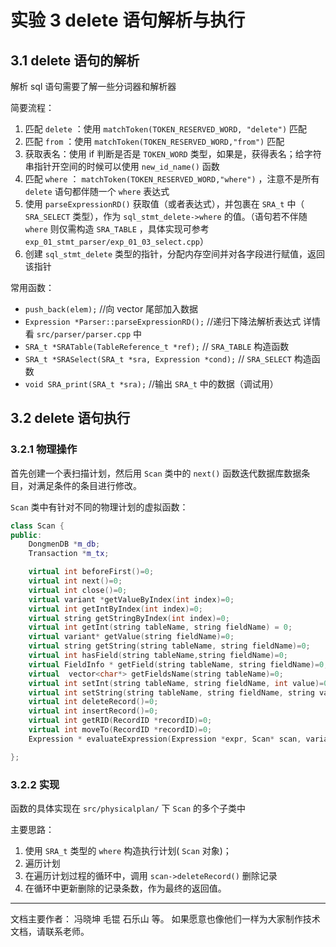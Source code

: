# 实验 3 delete 语句解析与执行

## 3.1 delete 语句的解析

解析 sql 语句需要了解一些分词器和解析器


简要流程：

1. 匹配 `delete` ：使用 `matchToken(TOKEN_RESERVED_WORD, "delete")` 匹配
2. 匹配 `from` ：使用 `matchToken(TOKEN_RESERVED_WORD,"from")` 匹配
3. 获取表名：使用 if 判断是否是 `TOKEN_WORD` 类型，如果是，获得表名；给字符串指针开空间的时候可以使用 `new_id_name()` 函数
4. 匹配 `where` ： `matchToken(TOKEN_RESERVED_WORD,"where")` ，注意不是所有 `delete` 语句都伴随一个 `where` 表达式
6. 使用 `parseExpressionRD()` 获取值（或者表达式），并包裹在 `SRA_t` 中（ `SRA_SELECT` 类型），作为 `sql_stmt_delete->where` 的值。（语句若不伴随 `where` 则仅需构造 `SRA_TABLE` ，具体实现可参考 `exp_01_stmt_parser/exp_01_03_select.cpp`）
7. 创建 `sql_stmt_delete` 类型的指针，分配内存空间并对各字段进行赋值，返回该指针

常用函数：

- `push_back(elem);` //向 vector 尾部加入数据
- `Expression *Parser::parseExpressionRD();` //递归下降法解析表达式 详情看 `src/parser/parser.cpp` 中
- `SRA_t *SRATable(TableReference_t *ref);` // `SRA_TABLE` 构造函数
- `SRA_t *SRASelect(SRA_t *sra, Expression *cond);` // `SRA_SELECT` 构造函数
- `void SRA_print(SRA_t *sra);`  //输出 `SRA_t` 中的数据（调试用）

## 3.2 delete 语句执行

### 3.2.1 物理操作

首先创建一个表扫描计划，然后用 `Scan` 类中的 `next()` 函数迭代数据库数据条目，对满足条件的条目进行修改。

`Scan` 类中有针对不同的物理计划的虚拟函数：

```cpp
class Scan {
public:
    DongmenDB *m_db;
    Transaction *m_tx;

    virtual int beforeFirst()=0;
    virtual int next()=0;
    virtual int close()=0;
    virtual variant *getValueByIndex(int index)=0;
    virtual int getIntByIndex(int index)=0;
    virtual string getStringByIndex(int index)=0;
    virtual int getInt(string tableName, string fieldName) = 0;
    virtual variant* getValue(string fieldName)=0;
    virtual string getString(string tableName, string fieldName)=0;
    virtual int hasField(string tableName,string fieldName)=0;
    virtual FieldInfo * getField(string tableName, string fieldName)=0;
    virtual  vector<char*> getFieldsName(string tableName)=0;
    virtual int setInt(string tableName, string fieldName, int value)=0;
    virtual int setString(string tableName, string fieldName, string value)=0;
    virtual int deleteRecord()=0;
    virtual int insertRecord()=0;
    virtual int getRID(RecordID *recordID)=0;
    virtual int moveTo(RecordID *recordID)=0;
    Expression * evaluateExpression(Expression *expr, Scan* scan, variant *var);

};
```

### 3.2.2 实现

函数的具体实现在 `src/physicalplan/` 下 `Scan` 的多个子类中

主要思路：

1. 使用 `SRA_t` 类型的 `where` 构造执行计划( `Scan` 对象)；
2. 遍历计划
3. 在遍历计划过程的循环中，调用 `scan->deleteRecord()` 删除记录
4. 在循环中更新删除的记录条数，作为最终的返回值。


---

文档主要作者： 冯晓坤 毛锟 石乐山 等。 如果愿意也像他们一样为大家制作技术文档，请联系老师。